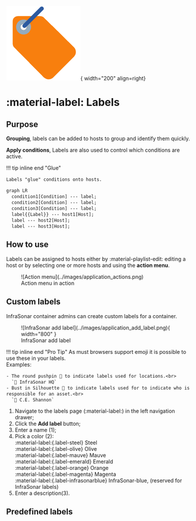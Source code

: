 ![Label](../images/application_label.png){ width="200" align=right}

# :material-label: Labels


## Purpose

**Grouping**, labels can be added to hosts to group and identify them quickly.

**Apply conditions**, Labels are also used to control which conditions are active.

!!! tip inline end "Glue"

    Labels "glue" conditions onto hosts.

``` mermaid
graph LR
  condition1[Condition] --- label; 
  condition2[Condition] --- label; 
  condition3[Condition] --- label; 
  label{{Label}} --- host1[Host];
  label --- host2[Host];
  label --- host3[Host];
```

## How to use

Labels can be assigned to hosts either by :material-playlist-edit: editing a host or by selecting one or more hosts and using the **action menu**.

<figure markdown>
  ![Action menu](../images/application_actions.png)
  <figcaption>Action menu in action</figcaption>
</figure>


## Custom labels

InfraSonar container admins can create custom labels for a container.

<figure markdown>
  ![InfraSonar add label](../images/application_add_label.png){ width="800" }
  <figcaption>InfraSonar add label</figcaption>
</figure>


!!! tip inline end "Pro Tip"
    As must browsers support emoji it is possible to use these in your labels.<br>
    Examples:

    - The round pushpin 📍 to indicate labels used for locations.<br>
      `📍 InfraSonar HQ`
    - Bust in Silhouette 👤 to indicate labels used for to indicate who is responsible for an asset.<br>
      `👤 C.E. Shannon`

1. Navigate to the labels page (:material-label:) in the left navigation drawer;
2. Click the **Add label** button;
3. Enter a name (1);
4. Pick a color (2): <br>
   :material-label:{.label-steel} Steel <br>
   :material-label:{.label-olive} Olive <br>
   :material-label:{.label-mauve} Mauve <br>
   :material-label:{.label-emerald} Emerald <br>
   :material-label:{.label-orange} Orange <br>
   :material-label:{.label-magenta} Magenta <br>
   :material-label:{.label-infrasonarblue} InfraSonar-blue, (reserved for InfraSonar labels)
5. Enter a description(3).

## Predefined labels



